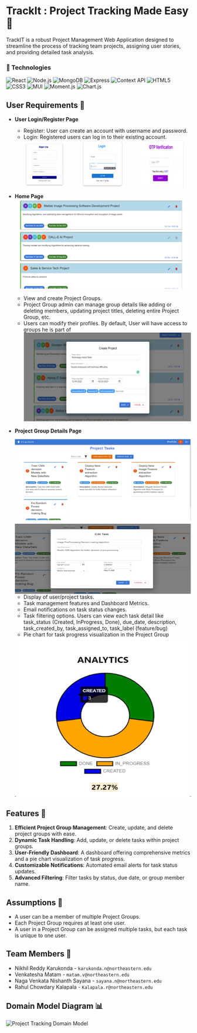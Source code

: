# TrackIt : Project Tracking Made Easy 🚀

TrackIT is a robust Project Management Web Application designed to streamline the process of tracking team projects, assigning user stories, and providing detailed task analysis.

### 🚀 Technologies

![React](https://img.shields.io/badge/-React-61DAFB?logo=react&logoColor=white) ![Node.js](https://img.shields.io/badge/-Node.js-339933?logo=node.js&logoColor=white) ![MongoDB](https://img.shields.io/badge/-MongoDB-47A248?logo=mongodb&logoColor=white) ![Express](https://img.shields.io/badge/-Express-000000?logo=express&logoColor=white) ![Context API](https://img.shields.io/badge/-ContextAPI-5D4037?logo=react&logoColor=white) ![HTML5](https://img.shields.io/badge/-HTML5-E34F26?logo=html5&logoColor=white) ![CSS3](https://img.shields.io/badge/-CSS3-1572B6?logo=css3&logoColor=white) ![MUI](https://img.shields.io/badge/-MUI-007FFF?logo=mui&logoColor=white) ![Moment.js](https://img.shields.io/badge/-Moment-FFCA28?logo=javascript&logoColor=black) ![Chart.js](https://img.shields.io/badge/-Chart.js-FF6384?logo=chart.js&logoColor=white)

## User Requirements 📝

- **User Login/Register Page**
  - Register: User can create an account with username and password.
  - Login: Registered users can log in to their existing account.
  <div style="display: flex; align-items: center; justify-content: space-around;">
      <img alt="Register" src="./Demo/assets/Register.png" style="height: 130px; width: 120px;">
      <img alt="Login" src="./Demo/assets/Login.png" style="height: 130px; width: 120px;">
      <img alt="OTP" src="./Demo/assets/OTP.png" style="height: 130px; width: 120px;">
  </div>

- **Home Page**
  ![Projects](./Demo/assets/Projects.png)
  - View and create Project Groups.
  - Project Group admin can manage group details like adding or deleting members, updating project titles, deleting entire Project Group, etc.
  - Users can modify their profiles. By default, User will have access to groups he is part of
    <img alt="Projects CRUD" src="./Demo/assets/Projects_crud.png" height=“300” width=“480”>


- **Project Group Details Page**
  <div style="display: flex; flex-direction: column; align-items: center;">
      <img alt="Projects Tasks" src="./Demo/assets/Project_tasks.png" style="width: 500px; margin-bottom: 10px; height: 220px">
      <img alt="Task Detail" src="./Demo/assets/Task_detail.png" style="width: 500px; height: 190px">
  </div>

  - Display of user/project tasks.
  - Task management features and Dashboard Metrics.
  - Email notifications on task status changes.
  - Task filtering options. Users can view each task detail like task_status (Created, InProgress, Done), due_date, description, task_created_by, task_assigned_to, task_label (feature/bug)
  - Pie chart for task progress visualization in the Project Group
  <img alt="Pie Visualization" src="./Demo/assets/pie.png" height=“40” width=“40”>

## Features 🌟

1. **Efficient Project Group Management**: Create, update, and delete project groups with ease.
2. **Dynamic Task Handling**: Add, update, or delete tasks within project groups.
3. **User-Friendly Dashboard**: A dashboard offering comprehensive metrics and a pie chart visualization of task progress.
4. **Customizable Notifications**: Automated email alerts for task status updates.
5. **Advanced Filtering**: Filter tasks by status, due date, or group member name.

## Assumptions 📌

- A user can be a member of multiple Project Groups.
- Each Project Group requires at least one user.
- A user in a Project Group can be assigned multiple tasks, but each task is unique to one user.

## Team Members 👥

- Nikhil Reddy Karukonda - `karukonda.n@northeastern.edu`
- Venkatesha Matam - `matam.v@northeastern.edu`
- Naga Venkata Nishanth Sayana - `sayana.n@northeastern.edu`
- Rahul Chowdary Kalapala - `Kalapala.r@northeastern.edu`

## Domain Model Diagram 📊

<img alt="Project Tracking Domain Model" src="../Demo/../TrackIt_App/Demo/assets/project-tracking-domain-model.jpeg" height=“380” width=“680”>
